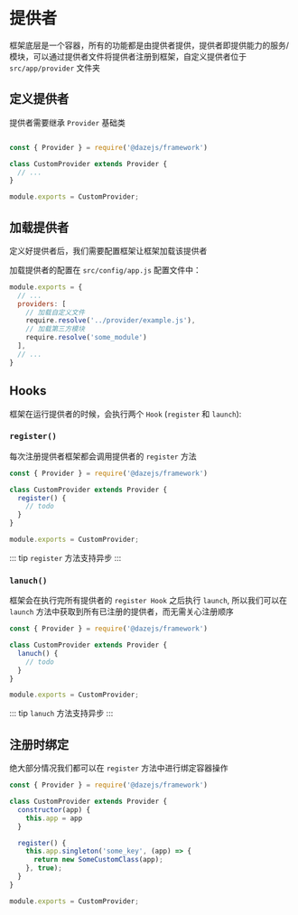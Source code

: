 # 提供者

框架底层是一个容器，所有的功能都是由提供者提供，提供者即提供能力的服务/模块，可以通过提供者文件将提供者注册到框架，自定义提供者位于 `src/app/provider` 文件夹

## 定义提供者

提供者需要继承 `Provider` 基础类

```js

const { Provider } = require('@dazejs/framework')

class CustomProvider extends Provider {
  // ...
}

module.exports = CustomProvider;
```

## 加载提供者

定义好提供者后，我们需要配置框架让框架加载该提供者

加载提供者的配置在 `src/config/app.js` 配置文件中：

```js
module.exports = {
  // ...
  providers: [
    // 加载自定义文件
    require.resolve('../provider/example.js'), 
    // 加载第三方模块
    require.resolve('some_module')
  ],
  // ...
}
```

## Hooks

框架在运行提供者的时候，会执行两个 `Hook` (`register` 和 `launch`):

### `register()`

每次注册提供者框架都会调用提供者的 `register` 方法

```js
const { Provider } = require('@dazejs/framework')

class CustomProvider extends Provider {
  register() {
    // todo
  }
}

module.exports = CustomProvider;
```

::: tip
`register` 方法支持异步
:::

### `lanuch()`

框架会在执行完所有提供者的 `register Hook` 之后执行 `launch`, 所以我们可以在 `launch` 方法中获取到所有已注册的提供者，而无需关心注册顺序


```js
const { Provider } = require('@dazejs/framework')

class CustomProvider extends Provider {
  lanuch() {
    // todo
  }
}

module.exports = CustomProvider;
```
::: tip
`lanuch` 方法支持异步
:::

## 注册时绑定

绝大部分情况我们都可以在 `register` 方法中进行绑定容器操作

```js
const { Provider } = require('@dazejs/framework')

class CustomProvider extends Provider {
  constructor(app) {
    this.app = app
  }

  register() {
    this.app.singleton('some_key', (app) => {
      return new SomeCustomClass(app);
    }, true);
  }
}

module.exports = CustomProvider;
```

